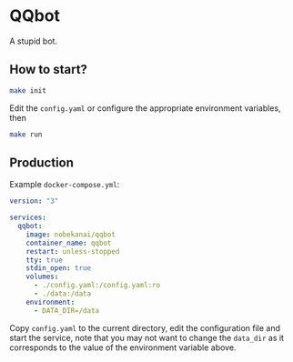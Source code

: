 # QQbot

A stupid bot.

## How to start?

```bash
make init
```

Edit the `config.yaml` or configure the appropriate environment variables, then

```bash
make run
```

## Production

Example `docker-compose.yml`:

```yaml
version: "3"

services:
  qqbot:
    image: nobekanai/qqbot
    container_name: qqbot
    restart: unless-stopped
    tty: true
    stdin_open: true
    volumes:
      - ./config.yaml:/config.yaml:ro
      - ./data:/data
    environment:
      - DATA_DIR=/data
```

Copy `config.yaml` to the current directory, edit the configuration file and start the service, note that you may not want to change the `data_dir` as it corresponds to the value of the environment variable above.
